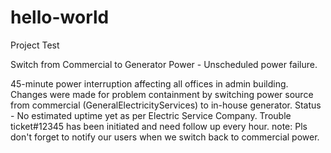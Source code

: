 # hello-world
Project Test

Switch from Commercial to Generator Power - Unscheduled power failure.

45-minute power interruption affecting all offices in admin building. Changes were made for problem containment by switching power source from commercial (GeneralElectricityServices) to in-house generator. Status - No estimated uptime yet as per Electric Service Company. Trouble ticket#12345 has been initiated and need follow up every hour. note: Pls don't forget to notify our users when we switch back to commercial power.   

